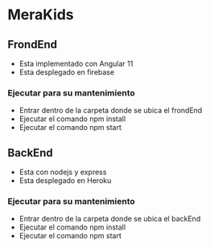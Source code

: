 # MeraKids

## FrondEnd
* Esta implementado con Angular 11
* Esta desplegado en firebase
### Ejecutar para su mantenimiento
- Entrar dentro de la carpeta donde se ubica el frondEnd
- Ejecutar el comando npm install
- Ejecutar el comando npm start

## BackEnd
* Esta con nodejs y express
* Esta desplegado en Heroku
### Ejecutar para su mantenimiento
- Entrar dentro de la carpeta donde se ubica el backEnd
- Ejecutar el comando npm install
- Ejecutar el comando npm start
